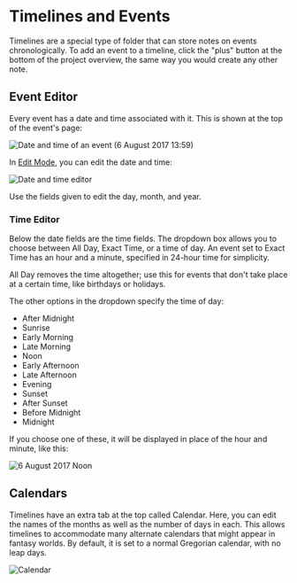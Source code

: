 # Timelines and Events

Timelines are a special type of folder that can store notes on events
chronologically. To add an event to a timeline, click the "plus" button at the
bottom of the project overview, the same way you would create any other note.

## Event Editor
Every event has a date and time associated with it. This is shown at the top of
the event's page:

![Date and time of an event (6 August 2017 13:59)](event_date_time.png)

In [Edit Mode](#editing), you can edit the date and time:

![Date and time editor](event_date_time_editor.png)

Use the fields given to edit the day, month, and year.

### Time Editor

Below the date fields are the time fields. The dropdown box allows you to choose between All Day, Exact Time, or a time of day. An event set to Exact Time has an hour and a minute, specified in 24-hour time for simplicity.

All Day removes the time altogether; use this for events that don't take place at a certain time, like birthdays or holidays.

The other options in the dropdown specify the time of day:

- After Midnight
- Sunrise
- Early Morning
- Late Morning
- Noon
- Early Afternoon
- Late Afternoon
- Evening
- Sunset
- After Sunset
- Before Midnight
- Midnight

If you choose one of these, it will be displayed in place of the hour and minute, like this:

![6 August 2017 Noon](event_at_noon.png)

## Calendars
Timelines have an extra tab at the top called Calendar. Here, you can edit the names of the months as well as the number of days in each. This allows timelines to accommodate many alternate calendars that might appear in fantasy worlds. By default, it is set to a normal Gregorian calendar, with no leap days.

![Calendar](calendar.png)
